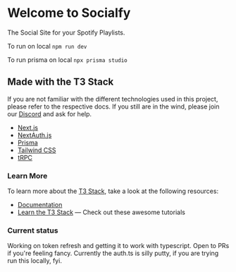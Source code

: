 # Welcome to Socialfy

The Social Site for your Spotify Playlists.

To run on local `npm run dev`

To run prisma on local `npx prisma studio`

## Made with the T3 Stack

If you are not familiar with the different technologies used in this project, please refer to the respective docs. If you still are in the wind, please join our [Discord](https://t3.gg/discord) and ask for help.

- [Next.js](https://nextjs.org)
- [NextAuth.js](https://next-auth.js.org)
- [Prisma](https://prisma.io)
- [Tailwind CSS](https://tailwindcss.com)
- [tRPC](https://trpc.io)

### Learn More

To learn more about the [T3 Stack](https://create.t3.gg/), take a look at the following resources:

- [Documentation](https://create.t3.gg/)
- [Learn the T3 Stack](https://create.t3.gg/en/faq#what-learning-resources-are-currently-available) — Check out these awesome tutorials

### Current status

Working on token refresh and getting it to work with typescript. Open to PRs if you're feeling fancy. Currently the auth.ts is silly putty, if you are trying run this locally, fyi.
